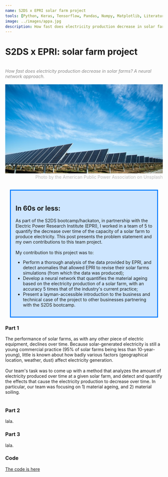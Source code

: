 ```yaml
---
name: S2DS x EPRI solar farm project
tools: [Python, Keras, Tensorflow, Pandas, Numpy, Matplotlib, Literature Research]
image: ../images/appa.jpg
description: How fast does electricity production decrease in solar farms? A neural network approach.
---
```


<h1><b>S2DS x EPRI: solar farm project</b></h1>
<br>
<div style="color: #888888; font-style: oblique">How fast does electricity production decrease in solar farms? A neural network approach.</div>
<br>
<img src="../images/appa.jpg">
<div style="color: #BABABA; text-align:right">Photo by the American Public Power Association on Unsplash</div>
<br>
<div style="background-color: #CEE6FF; border-width: 3px; border-color: #007BFF; border-style:solid; margin: 15px; padding: 15px">
<h2> In 60s or less:</h2>
  <div>As part of the S2DS bootcamp/hackaton, in partnership with the Electric Power Research Institute (EPRI), I worked in a team of 5 to quantify the decrease over time of the capacity of a solar farm to produce electricity. This post presents the problem statement and my own contributions to this team project.</div>
  <br>
  <div>My contribution to this project was to:</div>
  <ul>
    <li>Perform a thorough analysis of the data provided by EPRI, and detect anomalies that allowed EPRI to revise their solar farms simulations (from which the data was produced);</li>
    <li>Develop a neural network that quantifies the material ageing based on the electricity production of a solar farm, with an accuracy 5 times that of the industry's current practice;</li>
    <li>Present a layman-accessible introduction to the business and technical case of the project to other businesses partnering with the S2DS bootcamp.</li>
  </ul>
</div>

### Part 1
  <div>The performance of solar farms, as with any other piece of electric equipment, declines over time. Because solar-generated electricity is still a young commercial practice (95% of solar farms being less than 10-year-young), little is known about how badly various factors (geographical location, weather, dust) affect electricity generation.</div>
  <br>
  <div>Our team's task was to come up with a method that analyzes the amount of electricity produced over time at a given solar farm, and detect and quantify the effects that cause the electricity production to decrease over time. In particular, our team was focusing on 1) material ageing, and 2) material soiling.</div>
  <br>

### Part 2
lala.

### Part 3
lala.

### Code
[The code is here](https://github.com/Rufski/PhD_work_Effective_parameters_retrieval_program)



